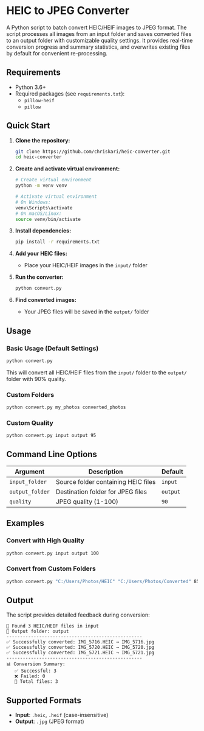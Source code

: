 # HEIC to JPEG Converter

A Python script to batch convert HEIC/HEIF images to JPEG format. The script processes all images from an input folder and saves converted files to an output folder with customizable quality settings. It provides real-time conversion progress and summary statistics, and overwrites existing files by default for convenient re-processing.

## Requirements

- Python 3.6+
- Required packages (see `requirements.txt`):
  - `pillow-heif`
  - `pillow`

## Quick Start

1. **Clone the repository:**

   ```bash
   git clone https://github.com/chriskari/heic-converter.git
   cd heic-converter
   ```

2. **Create and activate virtual environment:**

   ```bash
   # Create virtual environment
   python -m venv venv

   # Activate virtual environment
   # On Windows:
   venv\Scripts\activate
   # On macOS/Linux:
   source venv/bin/activate
   ```

3. **Install dependencies:**

   ```bash
   pip install -r requirements.txt
   ```

4. **Add your HEIC files:**

   - Place your HEIC/HEIF images in the `input/` folder

5. **Run the converter:**

   ```bash
   python convert.py
   ```

6. **Find converted images:**
   - Your JPEG files will be saved in the `output/` folder

## Usage

### Basic Usage (Default Settings)

```bash
python convert.py
```

This will convert all HEIC/HEIF files from the `input/` folder to the `output/` folder with 90% quality.

### Custom Folders

```bash
python convert.py my_photos converted_photos
```

### Custom Quality

```bash
python convert.py input output 95
```

## Command Line Options

| Argument        | Description                         | Default  |
| --------------- | ----------------------------------- | -------- |
| `input_folder`  | Source folder containing HEIC files | `input`  |
| `output_folder` | Destination folder for JPEG files   | `output` |
| `quality`       | JPEG quality (1-100)                | `90`     |

## Examples

### Convert with High Quality

```bash
python convert.py input output 100
```

### Convert from Custom Folders

```bash
python convert.py "C:/Users/Photos/HEIC" "C:/Users/Photos/Converted" 85
```

## Output

The script provides detailed feedback during conversion:

```
📁 Found 3 HEIC/HEIF files in input
📁 Output folder: output
--------------------------------------------------
✅ Successfully converted: IMG_5716.HEIC → IMG_5716.jpg
✅ Successfully converted: IMG_5720.HEIC → IMG_5720.jpg
✅ Successfully converted: IMG_5721.HEIC → IMG_5721.jpg
--------------------------------------------------
📊 Conversion Summary:
   ✅ Successful: 3
   ❌ Failed: 0
   📄 Total files: 3
```

## Supported Formats

- **Input**: `.heic`, `.heif` (case-insensitive)
- **Output**: `.jpg` (JPEG format)
